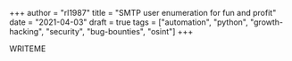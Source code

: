 +++
author = "rl1987"
title = "SMTP user enumeration for fun and profit"
date = "2021-04-03"
draft = true
tags = ["automation", "python", "growth-hacking", "security", "bug-bounties", "osint"]
+++

WRITEME
